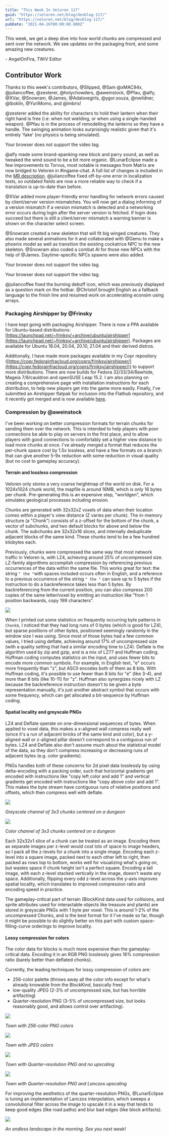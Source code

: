 ```yaml
---
title: "This Week In Veloren 117"
guid: "https://veloren.net/blog/devblog-117/"
url: "https://veloren.net/blog/devblog-117/"
pubDate: "2021-04-26T00:00:00.000Z"
---
```


This week, we get a deep dive into how world chunks are compressed and sent over the network. We see updates on the packaging front, and some amazing new creatures.

\- AngelOnFira, TWiV Editor

## Contributor Work

Thanks to this week's contributors, @Slipped, @Sam @xMAC94x, @juliancoffee, @zesterer, @holychowders, @aweinstock, @Pfau, @alfy, @XVar, @Snowram, @James, @Adalovegirls, @ygor.souza, @nwildner, @lboklin, @YuriMomo, and @imbris!

@zesterer added the ability for characters to hold their lantern when their right hand is free (i.e: when not wielding, or when using a single-handed weapon). @Pfau is in the process of remodelling the lanterns so they have a handle. The swinging animation looks surprisingly realistic given that it's entirely 'fake' (no physics is being simulated).

Your browser does not support the video tag.

@alfy made some brand-spanking-new block and parry sound, as well as tweaked the wind sound to be a bit more organic. @LunarEclipse made a few improvements to Torvus, most notable is messages from Matrix are now bridged to Veloren in #ingame-chat. A full list of changes is included in the [MR description](https://gitlab.com/veloren/torvus/-/merge_requests/29). @juliancoffee fixed off-by-one error in localization tests, so outdated fields are now a more reliable way to check if a translation is up-to-date than before.

@XVar added more player-friendly error handling for network errors caused by client/server version mismatches. You will now get a dialog informing of a version mismatch if a version mismatch is detected and a networking error occurs during login after the server version is fetched. If login does succeed but there is still a client/server mismatch a warning banner is shown on the character select screen.

@Snowram created a new skeleton that will fit big winged creatures. They also made several animations for it and collaborated with @Gemu to make a phoenix model as well as transition the existing cockatrice NPC to the new skeleton. @Snowram also coded a combat AI for those new NPCs with the help of @James. Daytime-specific NPCs spawns were also added.

Your browser does not support the video tag.

Your browser does not support the video tag.

@juliancoffee fixed the burning debuff icon, which was previously displayed as a question mark on the hotbar. @Christof brought English as a fallback language to the finish line and resumed work on accelerating econsim using arrays.

### Packaging Airshipper by @Frinsky

I have kept going with packaging Airshipper. There is now a PPA available for Ubuntu-based distributions: [https://launchpad.net/~frinksy/+archive/ubuntu/airshipper](https://launchpad.net/~frinksy/+archive/ubuntu/airshipper). Packages are available for Ubuntu 18.04, 20.04, 20.10, 21.04 and their derived distros.

Additionally, I have made more packages available in my Copr repository ([https://copr.fedorainfracloud.org/coprs/frinksy/airshipper/](https://copr.fedorainfracloud.org/coprs/frinksy/airshipper/)) to support more distributions. There are now builds for Fedora 32/33/34/Rawhide, Mageia 7/8/cauldron and openSUSE Leap 15.2. I am also planning on creating a comprehensive page with installation instructions for each distribution, to help new players get into the game more easily. Finally, I've submitted an Airshipper flatpak for inclusion into the Flathub repository, and it recently got merged and is now available [here](https://flathub.org/apps/details/net.veloren.airshipper).

### Compression by @aweinstock

I've been working on better compression formats for terrain chunks for sending them over the network. This is intended to help players with poor connections be able to play on servers in the first place, and to allow players with good connections to comfortably set a higher view distance to load more chunks at once. I've already merged a format that reduces the per-chunk space cost by 1.5x lossless, and have a few formats on a branch that can give another 5-9x reduction with some reduction in visual quality (but no cost to gameplay accuracy).

#### Terrain and lossless compression

Veloren only stores a very coarse heightmap of the world on disk. For a 1024x1024 chunk world, the mapfile is around 16MB, which is only 16 bytes per chunk. Pre-generating this is an expensive step, "worldgen", which simulates geological processes including erosion.

Chunks are generated with 32x32xZ voxels of data when their location comes within a player's view distance (Z varies per chunk). The in-memory structure (a "Chonk") consists of a z-offset for the bottom of the chunk, a vector of subchunks, and two default blocks for above and below the chunk. The subchunks are 32x32x16 slices, and internally deduplicate adjacent blocks of the same kind. These chunks tend to be a few hundred kilobytes each.

Previously, chunks were compressed the same way that most network traffic in Veloren is, with LZ4, achieving around 25% of uncompressed size. LZ-family algorithms accomplish compression by referencing previous occurrences of the data within the same file. This works great for text: the string `" the "`with spaces included occurs often in English, and a reference to a previous occurrence of the string `" the "` can save up to 5 bytes if the instruction to do a backreference takes less than 5 bytes. By backreferencing from the current position, you can also compress 200 copies of the same letter/voxel by emitting an instruction like "from 1 position backwards, copy 199 characters".

![](https://s3.eu-central-2.wasabisys.com/veloren-blog/cdn/634860358623821835/836037759915393084/screenshot_1619289030931.png)

When I printed out some statistics on frequently occurring byte patterns in `Chonk`s, I noticed that they had long runs of 0 bytes (which is good for LZ4), but sparse positions of other bytes, positioned seemingly randomly in the window size I was using. Since most of those bytes had a few common values, I tried using deflate, achieving around 17% of uncompressed size (with a quality setting that had a similar encoding time to LZ4). Deflate is the algorithm used by zip and gzip, and is a mix of LZ77 and Huffman coding. Huffman coding computes statistics on the input, and uses fewer bits to encode more common symbols. For example, in English text, "e" occurs more frequently than "z", but ASCII encodes both of them as 8 bits. With Huffman coding, it's possible to use fewer than 8 bits for "e" (like 3-4), and more than 8 bits (like 10-11) for "z". Huffman also synergizes nicely with LZ because the backreference instruction doesn't to be given a byte representation manually, it's just another abstract symbol that occurs with some frequency, which can get allocated a bit-sequence by Huffman coding.

#### Spatial locality and greyscale PNGs

LZ4 and Deflate operate on one-dimensional sequences of bytes. When applied to voxel data, this makes a x-aligned wall compress really well (since it's a run of adjacent bricks of the same kind and color), but a y-aligned wall or z-aligned pillar doesn't correspond to a contiguous run of bytes. LZ4 and Deflate also don't assume much about the statistical model of the data, so they don't compress increasing or decreasing runs of adjacent bytes (e.g. color gradients).

PNGs handles both of these concerns for 2d pixel data losslessly by using delta-encoding with a packing order, such that horizontal gradients get encoded with instructions like "copy left color and add 1" and vertical gradients get encoded with instructions like "copy above color and add 1". This makes the byte stream have contiguous runs of relative positions and offsets, which then compress well with deflate.

![](https://s3.eu-central-2.wasabisys.com/veloren-blog/cdn/767442908767977473/835907474442944522/dungeon_9_0.png)

_Greyscale channel of 3x3 chunks centered on a dungeon_

![](https://s3.eu-central-2.wasabisys.com/veloren-blog/cdn/767442908767977473/835907483121483817/dungeon_9_3.jpg)

_Color channel of 3x3 chunks centered on a dungeon_

Each 32x32x1 slice of a chunk can be treated as an image. Encoding them as separate images per z-level would cost lots of space to image headers, so I pack all the z-levels for a chunk into a single image. Encoding each z-level into a square image, packed next to each other left to right, then packed as rows top to bottom, works well for visualizing what's going on, but wastes space if chunk height isn't a perfect square. Encoding a tall image, with each z-level stacked vertically in the image, doesn't waste any space. Additionally, flipping every odd z-level across the y-axis improves spatial locality, which translates to improved compression ratio and encoding speed in practice.

The gameplay-critical part of terrain (BlockKind data used for collisions, and sprite attributes used for interactable objects like treasure and plants) are stored in greyscale PNGs with 1 byte per voxel. This is around 1-2% of the uncompressed Chonks, and is the best format for it I've made so far, though it might be possible to do slightly better on this part with custom space-filling-curve orderings to improve locality.

#### Lossy compression for colors

The color data for blocks is much more expensive than the gameplay-critical data. Encoding it in an RGB PNG losslessly gives 16% compression ratio (barely better than deflated chonks).

Currently, the leading techniques for lossy compression of colors are:

- 256-color palette (throws away all the color info except for what's already knowable from the BlockKind, basically free)
- low-quality JPEG (2-3% of uncompressed size, but has horrible artifacting)
- Quarter-resolution PNG (3-5% of uncompressed size, but looks reasonably good, and allows control over artifacting).

![](https://s3.eu-central-2.wasabisys.com/veloren-blog/cdn/767442908767977473/835518640517283880/screenshot_1619273546680.png)

_Town with 256-color PNG colors_

![](https://s3.eu-central-2.wasabisys.com/veloren-blog/cdn/767442908767977473/835541657944457286/screenshot_1619279010749.png)

_Town with JPEG colors_

![](https://s3.eu-central-2.wasabisys.com/veloren-blog/cdn/767442908767977473/835538499058270208/screenshot_1619278286915.png)

_Town with Quarter-resolution PNG and no upscaling_

![](https://s3.eu-central-2.wasabisys.com/veloren-blog/cdn/767442908767977473/835906371500245002/screenshot_1619365962181.png)

_Town with Quarter-resolution PNG and Lanczos upscaling_

For improving the aesthetics of the quarter-resolution PNGs, @LunarEclipse is tuning an implementation of Lanczos interpolation, which sweeps a convolutional filter across the image to upscale it in a way that tends to keep good edges (like road paths) and blur bad edges (like block artifacts).

![](https://s3.eu-central-2.wasabisys.com/veloren-blog/cdn/634860358623821835/835996841933537370/unknown.png)

_An endless landscape in the morning. See you next week!_
